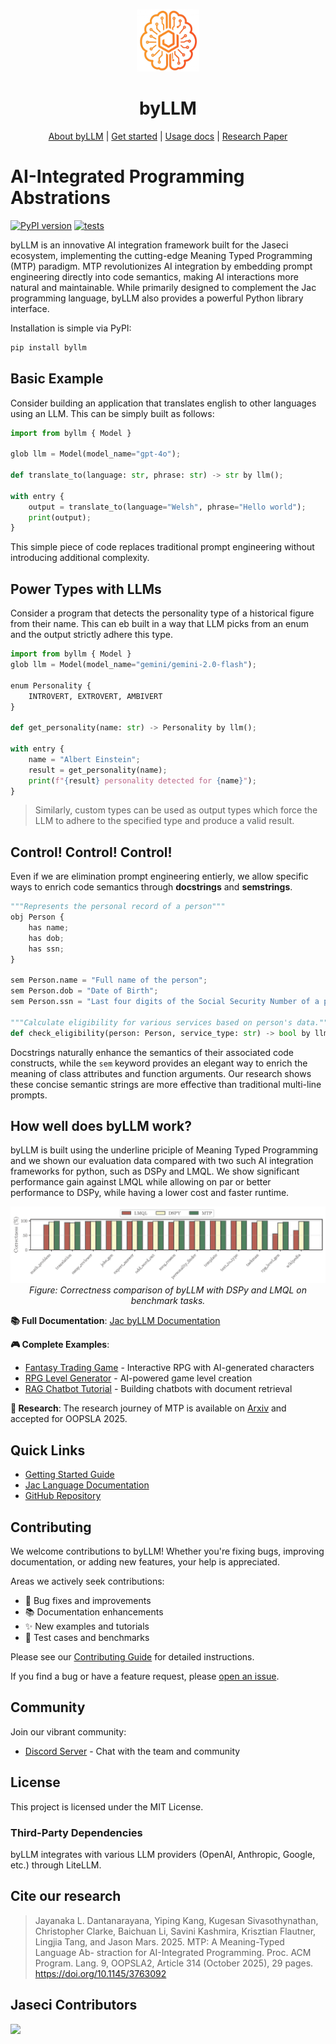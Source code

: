 <p align="center">
  <img src="../docs/docs/assets/byLLM Logo.png" height="100"/>
</p>
<h1 align="center">byLLM</h1>

<p align="center">
  <a href="https://www.jac-lang.org/learn/jac-byllm/with_llm/">About byLLM</a> |
  <a href="https://www.jac-lang.org/learn/jac-byllm/quickstart/">Get started</a> |
  <a href="https://www.jac-lang.org/learn/jac-byllm/usage/">Usage docs</a> |
  <a href="https://arxiv.org/abs/2405.08965">Research Paper</a>
</p>

# AI-Integrated Programming Abstrations

[![PyPI version](https://img.shields.io/pypi/v/byllm.svg)](https://pypi.org/project/byllm/) [![tests](https://github.com/jaseci-labs/jaseci/actions/workflows/test-jaseci.yml/badge.svg?branch=main)](https://github.com/jaseci-labs/jaseci/actions/workflows/test-jaseci.yml)

byLLM is an innovative AI integration framework built for the Jaseci ecosystem, implementing the cutting-edge Meaning Typed Programming (MTP) paradigm. MTP revolutionizes AI integration by embedding prompt engineering directly into code semantics, making AI interactions more natural and maintainable. While primarily designed to complement the Jac programming language, byLLM also provides a powerful Python library interface.

Installation is simple via PyPI:

```bash
pip install byllm
```

## Basic Example

Consider building an application that translates english to other languages using an LLM. This can be simply built as follows:

```python
import from byllm { Model }

glob llm = Model(model_name="gpt-4o");

def translate_to(language: str, phrase: str) -> str by llm();

with entry {
    output = translate_to(language="Welsh", phrase="Hello world");
    print(output);
}
```

This simple piece of code replaces traditional prompt engineering without introducing additional complexity.

## Power Types with LLMs

Consider a program that detects the personality type of a historical figure from their name. This can eb built in a way that LLM picks from an enum and the output strictly adhere this type.

```python
import from byllm { Model }
glob llm = Model(model_name="gemini/gemini-2.0-flash");

enum Personality {
    INTROVERT, EXTROVERT, AMBIVERT
}

def get_personality(name: str) -> Personality by llm();

with entry {
    name = "Albert Einstein";
    result = get_personality(name);
    print(f"{result} personality detected for {name}");
}
```

> Similarly, custom types can be used as output types which force the LLM to adhere to the specified type and produce a valid result.

## Control! Control! Control!

Even if we are elimination prompt engineering entierly, we allow specific ways to enrich code semantics through **docstrings** and **semstrings**.

```python
"""Represents the personal record of a person"""
obj Person {
    has name;
    has dob;
    has ssn;
}

sem Person.name = "Full name of the person";
sem Person.dob = "Date of Birth";
sem Person.ssn = "Last four digits of the Social Security Number of a person";

"""Calculate eligibility for various services based on person's data."""
def check_eligibility(person: Person, service_type: str) -> bool by llm();

```

Docstrings naturally enhance the semantics of their associated code constructs, while the `sem` keyword provides an elegant way to enrich the meaning of class attributes and function arguments. Our research shows these concise semantic strings are more effective than traditional multi-line prompts.

## How well does byLLM work?

byLLM is built using the underline priciple of Meaning Typed Programming and we shown our evaluation data compared with two such AI integration frameworks for python, such as DSPy and LMQL. We show significant performance gain against LMQL while allowing on par or better performance to DSPy, while having a lower cost and faster runtime.

<div align="center">
    <img src="../docs/docs/assets/correctness_comparison.png" alt="Correctness Comparison" width="600" style="max-width: 100%;">
    <br>
    <em>Figure: Correctness comparison of byLLM with DSPy and LMQL on benchmark tasks.</em>
</div>

**📚 Full Documentation**: [Jac byLLM Documentation](https://www.jac-lang.org/learn/jac-byllm/with_llm/)

**🎮 Complete Examples**:
- [Fantasy Trading Game](https://www.jac-lang.org/learn/examples/mtp_examples/fantasy_trading_game/) - Interactive RPG with AI-generated characters
- [RPG Level Generator](https://www.jac-lang.org/learn/examples/mtp_examples/rpg_game/) - AI-powered game level creation
- [RAG Chatbot Tutorial](https://www.jac-lang.org/learn/examples/rag_chatbot/Overview/) - Building chatbots with document retrieval

**🔬 Research**: The research journey of MTP is available on [Arxiv](https://arxiv.org/abs/2405.08965) and accepted for OOPSLA 2025.

## Quick Links

- [Getting Started Guide](https://www.jac-lang.org/learn/jac-byllm/quickstart/)
- [Jac Language Documentation](https://www.jac-lang.org/)
- [GitHub Repository](https://github.com/jaseci-labs/jaseci)

## Contributing

We welcome contributions to byLLM! Whether you're fixing bugs, improving documentation, or adding new features, your help is appreciated.

Areas we actively seek contributions:
- 🐛 Bug fixes and improvements
- 📚 Documentation enhancements
- ✨ New examples and tutorials
- 🧪 Test cases and benchmarks

Please see our [Contributing Guide](https://www.jac-lang.org/internals/contrib/) for detailed instructions.

If you find a bug or have a feature request, please [open an issue](https://github.com/jaseci-labs/jaseci/issues/new/choose).

## Community

Join our vibrant community:
- [Discord Server](https://discord.gg/6j3QNdtcN6) - Chat with the team and community

## License

This project is licensed under the MIT License.

### Third-Party Dependencies

byLLM integrates with various LLM providers (OpenAI, Anthropic, Google, etc.) through LiteLLM.

## Cite our research


> Jayanaka L. Dantanarayana, Yiping Kang, Kugesan Sivasothynathan, Christopher Clarke, Baichuan Li, Savini
Kashmira, Krisztian Flautner, Lingjia Tang, and Jason Mars. 2025. MTP: A Meaning-Typed Language Ab-
straction for AI-Integrated Programming. Proc. ACM Program. Lang. 9, OOPSLA2, Article 314 (October 2025),
29 pages. https://doi.org/10.1145/3763092


## Jaseci Contributors

<a href="https://github.com/jaseci-labs/jaseci/graphs/contributors">
  <img src="https://contrib.rocks/image?repo=jaseci-labs/jaseci" />
</a>